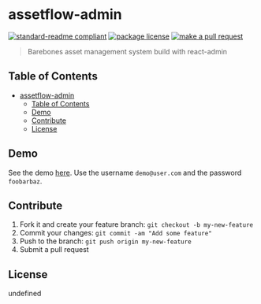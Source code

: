 
# assetflow-admin
[![standard-readme compliant](https://img.shields.io/badge/readme%20style-standard-brightgreen.svg?style=flat-square)](https://github.com/RichardLitt/standard-readme)
[![package license](https://img.shields.io/npm/l/assetflow-admin.svg?style=flat-square)](https://npmjs.org/package/assetflow-admin)
[![make a pull request](https://img.shields.io/badge/PRs-welcome-brightgreen.svg?style=flat-square)](http://makeapullrequest.com)

> Barebones asset management system build with react-admin

## Table of Contents

- [assetflow-admin](#assetflow-admin)
    - [Table of Contents](#table-of-contents)
    - [Demo](#demo)
    - [Contribute](#contribute)
    - [License](#license)


## Demo

See the demo [here](https://assetflow-1c2e4.firebaseapp.com/login). Use the username `demo@user.com` and the password `foobarbaz`.

## Contribute

1. Fork it and create your feature branch: `git checkout -b my-new-feature`
2. Commit your changes: `git commit -am "Add some feature"`
3. Push to the branch: `git push origin my-new-feature`
4. Submit a pull request

## License

undefined
    